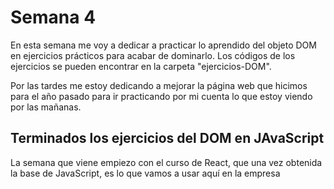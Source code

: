 # Semana 4

<p>En esta semana me voy a dedicar a practicar lo aprendido del objeto DOM en ejercicios prácticos para acabar de dominarlo. Los códigos de los ejercicios se pueden encontrar en la carpeta "ejercicios-DOM".</p>

<p>Por las tardes me estoy dedicando a mejorar la página web que hicimos para el año pasado para ir practicando por mi cuenta lo que estoy viendo por las mañanas.</p>

## Terminados los ejercicios del DOM en JAvaScript

<p>La semana que viene empiezo con el curso de React, que una vez obtenida la base de JavaScript, es lo que vamos a usar aquí en la empresa</p>